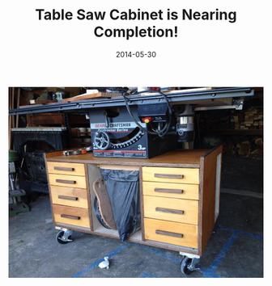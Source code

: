 ﻿---
title: Table Saw Cabinet is Nearing Completion!
date: 2014-05-30
category: Projects
tags:
- photo
- woodworking
---

![Table Saw Cabinet](/assets/img/posts/table-saw-cabinet-is-nearing-completion/10173696101524481808596707743689260795362678n-2.jpg)

